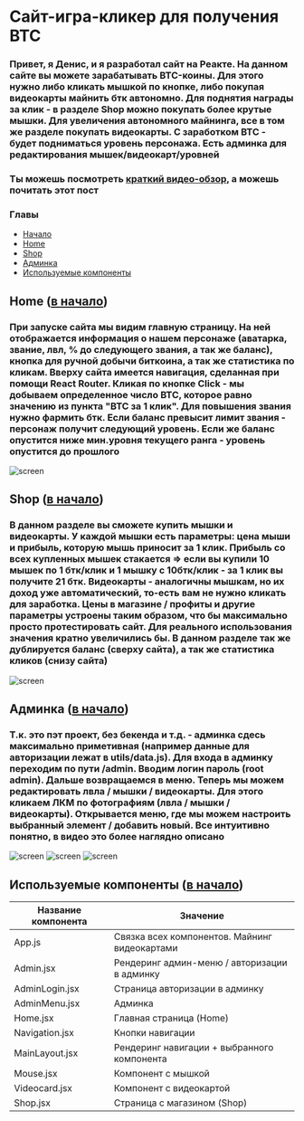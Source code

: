 <a name="начало"></a>

# Сайт-игра-кликер для получения BTC

### Привет, я Денис, и я разработал сайт на Реакте. На данном сайте вы можете зарабатывать BTC-коины. Для этого нужно либо кликать мышкой по кнопке, либо покупая видеокарты майнить бтк автономно. Для поднятия награды за клик - в разделе Shop можно покупать более крутые мышки. Для увеличения автономного майнинга, все в том же разделе покупать видеокарты. С заработком BTC - будет подниматься уровень персонажа. Есть админка для редактирования мышек/видеокарт/уровней

### Ты можешь посмотреть [краткий видео-обзор](https://youtu.be/E0DtB9mdcXEhttps://youtu.be/E0DtB9mdcXE), а можешь почитать этот пост

### Главы

- [Начало](#начало)
- [Home](#Home)
- [Shop](#Shop)
- [Админка](#Админка)
- [Используемые компоненты](#компоненты)

<a name="Home"></a>

## Home ([в начало](#начало))

### При запуске сайта мы видим главную страницу. На ней отображается информация о нашем персонаже (аватарка, звание, лвл, % до следующего звания, а так же баланс), кнопка для ручной добычи биткоина, а так же статистика по кликам. Вверху сайта имеется навигация, сделанная при помощи React Router. Кликая по кнопке Click - мы добываем определенное число BTC, которое равно значению из пункта "BTC за 1 клик". Для повышения звания нужно фармить бтк. Если баланс превысит лимит звания - персонаж получит следующий уровень. Если же баланс опустится ниже мин.уровня текущего ранга - уровень опустится до прошлого

![screen](https://github.com/DenisGradov/React-money-game/blob/main/git-img/home.png?raw=true)

<a name="Shop"></a>

## Shop ([в начало](#начало))

### В данном разделе вы сможете купить мышки и видеокарты. У каждой мышки есть параметры: цена мыши и прибыль, которую мышь приносит за 1 клик. Прибыль со всех купленных мышек стакается => если вы купили 10 мышек по 1 бтк/клик и 1 мышку с 10бтк/клик - за 1 клик вы получите 21 бтк. Видеокарты - аналогичны мышкам, но их доход уже автоматический, то-есть вам не нужно кликать для заработка. Цены в магазине / профиты и другие параметры устроены таким образом, что бы максимально просто протестировать сайт. Для реального использования значения кратно увеличились бы. В данном разделе так же дублируется баланс (сверху сайта), а так же статистика кликов (снизу сайта)

![screen](https://github.com/DenisGradov/React-money-game/blob/main/git-img/shop.png?raw=true)

<a name="Админка"></a>

## Админка ([в начало](#начало))

### Т.к. это пэт проект, без бекенда и т.д. - админка сдесь максимально приметивная (например данные для авторизации лежат в utils/data.js). Для входа в админку переходим по пути /admin. Вводим логин пароль (root admin). Дальше возвращаемся в меню. Теперь мы можем редактировать лвла / мышки / видеокарты. Для этого кликаем ЛКМ по фотографиям (лвла / мышки / видеокарты). Открывается меню, где мы можем настроить выбранный элемент / добавить новый. Все интуитивно понятно, в видео это более наглядно описано

![screen](https://github.com/DenisGradov/React-money-game/blob/main/git-img/admin-login.png?raw=true)
![screen](https://github.com/DenisGradov/React-money-game/blob/main/git-img/edit-shop.png?raw=true)
![screen](https://github.com/DenisGradov/React-money-game/blob/main/git-img/edit-lvl.png?raw=true)
<br/>

<a name="компоненты"></a>

## Используемые компоненты ([в начало](#начало))

| Название компонента | Значение                                      |
| ------------------- | --------------------------------------------- |
| App.js              | Связка всех компонентов. Майнинг видеокартами |
| Admin.jsx           | Рендеринг админ-меню / авторизации в админку  |
| AdminLogin.jsx      | Страница авторизации в админку                |
| AdminMenu.jsx       | Админка                                       |
| Home.jsx            | Главная страница (Home)                       |
| Navigation.jsx      | Кнопки навигации                              |
| MainLayout.jsx      | Рендеринг навигации + выбранного компонента   |
| Mouse.jsx           | Компонент с мышкой                            |
| Videocard.jsx       | Компонент с видеокартой                       |
| Shop.jsx            | Страница с магазином (Shop)                   |
